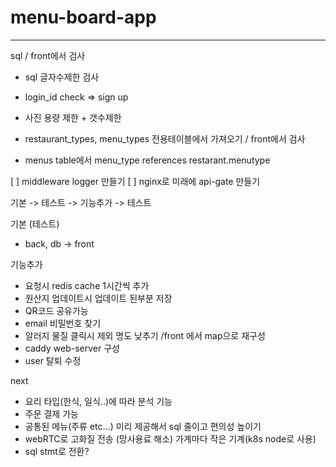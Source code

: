 # menu-board-app
----
sql
/ front에서 검사
- sql 글자수제한 검사
- login_id check => sign up
- 사진 용량 제한 + 갯수제한

- restaurant_types, menu_types 전용테이블에서 가져오기 / front에서 검사
- menus table에서 menu_type references restarant.menutype


[ ] middleware logger 만들기
[ ] nginx로 미래에 api-gate 만들기

기본 -> 테스트 -> 기능추가 -> 테스트

기본 (테스트)
- back, db -> front

기능추가
- 요청시 redis cache 1시간씩 추가
- 원산지 업데이트시 업데이트 된부분 저장
- QR코드 공유가능
- email 비밀번호 찾기
- 알러지 물질 클릭시 제외 명도 낮추기 /front 에서 map으로 재구성
- caddy web-server 구성
- user 탈퇴 수정

next
- 요리 타입(한식, 일식..)에 따라 분석 기능
- 주문 결제 가능
- 공통된 메뉴(주류 etc...) 미리 제공해서 sql 줄이고 편의성 높이기
- webRTC로 고화질 전송 (망사용료 해소) 가계마다 작은 기계(k8s node로 사용)
- sql stmt로 전환?